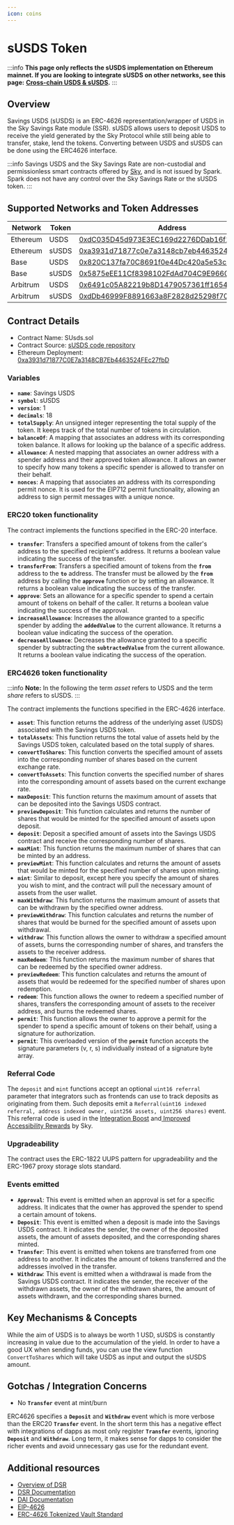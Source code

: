 ```yaml
---
icon: coins
---
```


# sUSDS Token

:::info
**This page only reflects the sUSDS implementation on Ethereum mainnet. If you are looking to integrate sUSDS on other networks, see this page:** [**Cross-chain USDS & sUSDS**](/dev/savings/cross-chain-usds-and-susds)**.**
:::

## Overview

Savings USDS (sUSDS) is an ERC-4626 representation/wrapper of USDS in the Sky Savings Rate module (SSR). sUSDS allows users to deposit USDS to receive the yield generated by the Sky Protocol while still being able to transfer, stake, lend the tokens. Converting between USDS and sUSDS can be done using the ERC4626 interface.

:::info
Savings USDS and the Sky Savings Rate are non-custodial and permissionless smart contracts offered by [Sky](https://sky.money), and is not issued by Spark. Spark does not have any control over the Sky Savings Rate or the sUSDS token.
:::

## Supported Networks and Token Addresses

| Network  | Token | Address                                                                                                                    |
| -------- | ----- | ---------------------------------------------------------------------------------------------------------------------------|
| Ethereum | USDS  | [0xdC035D45d973E3EC169d2276DDab16f1e407384F](https://etherscan.io/address/0xdC035D45d973E3EC169d2276DDab16f1e407384F)      |
| Ethereum | sUSDS | [0xa3931d71877c0e7a3148cb7eb4463524fec27fbd](https://etherscan.io/address/0xa3931d71877c0e7a3148cb7eb4463524fec27fbd)      |
| Base     | USDS  | [0x820C137fa70C8691f0e44Dc420a5e53c168921Dc](https://basescan.org/address/0x820C137fa70C8691f0e44Dc420a5e53c168921Dc)      |
| Base     | sUSDS | [0x5875eEE11Cf8398102FdAd704C9E96607675467a](https://basescan.org/address/0x5875eEE11Cf8398102FdAd704C9E96607675467a)      |
| Arbitrum | USDS  | [0x6491c05A82219b8D1479057361ff1654749b876b](https://arbiscan.io/address/0x6491c05A82219b8D1479057361ff1654749b876b)       |
| Arbitrum | sUSDS | [0xdDb46999F8891663a8F2828d25298f70416d7610](https://arbiscan.io/address/0xdDb46999F8891663a8F2828d25298f70416d7610)       |

## Contract Details

* Contract Name: SUsds.sol
* Contract Source: [sUSDS code repository](https://github.com/makerdao/sdai/blob/susds/src/SUsds.sol)
* Ethereum Deployment: [0xa3931d71877C0E7a3148CB7Eb4463524FEc27fbD](https://etherscan.io/address/0xa3931d71877c0e7a3148cb7eb4463524fec27fbd)

### Variables

* **`name`**: Savings USDS
* **`symbol`**: sUSDS
* **`version`**: 1
* **`decimals`**: 18
* **`totalSupply`**: An unsigned integer representing the total supply of the token. It keeps track of the total number of tokens in circulation.
* **`balanceOf`**: A mapping that associates an address with its corresponding token balance. It allows for looking up the balance of a specific address.
* **`allowance`**: A nested mapping that associates an owner address with a spender address and their approved token allowance. It allows an owner to specify how many tokens a specific spender is allowed to transfer on their behalf.
* **`nonces`**: A mapping that associates an address with its corresponding permit nonce. It is used for the EIP712 permit functionality, allowing an address to sign permit messages with a unique nonce.

### ERC20 token functionality

The contract implements the functions specified in the ERC-20 interface.

* **`transfer`**: Transfers a specified amount of tokens from the caller's address to the specified recipient's address. It returns a boolean value indicating the success of the transfer.
* **`transferFrom`**: Transfers a specified amount of tokens from the **`from`** address to the **`to`** address. The transfer must be allowed by the **`from`** address by calling the **`approve`** function or by setting an allowance. It returns a boolean value indicating the success of the transfer.
* **`approve`**: Sets an allowance for a specific spender to spend a certain amount of tokens on behalf of the caller. It returns a boolean value indicating the success of the approval.
* **`increaseAllowance`**: Increases the allowance granted to a specific spender by adding the **`addedValue`** to the current allowance. It returns a boolean value indicating the success of the operation.
* **`decreaseAllowance`**: Decreases the allowance granted to a specific spender by subtracting the **`subtractedValue`** from the current allowance. It returns a boolean value indicating the success of the operation.

### **ERC4626 token functionality**

:::info
**Note:** In the following the term *asset* refers to USDS and the term *share* refers to sUSDS.
:::

The contract implements the functions specified in the ERC-4626 interface.

* **`asset`**: This function returns the address of the underlying asset (USDS) associated with the Savings USDS token.
* **`totalAssets`**: This function returns the total value of assets held by the Savings USDS token, calculated based on the total supply of shares.
* **`convertToShares`**: This function converts the specified amount of assets into the corresponding number of shares based on the current exchange rate.
* **`convertToAssets`**: This function converts the specified number of shares into the corresponding amount of assets based on the current exchange rate.
* **`maxDeposit`**: This function returns the maximum amount of assets that can be deposited into the Savings USDS contract.
* **`previewDeposit`**: This function calculates and returns the number of shares that would be minted for the specified amount of assets upon deposit.
* **`deposit`**: Deposit a specified amount of assets into the Savings USDS contract and receive the corresponding number of shares.
* **`maxMint`**: This function returns the maximum number of shares that can be minted by an address.
* **`previewMint`**: This function calculates and returns the amount of assets that would be minted for the specified number of shares upon minting.
* **`mint`**: Similar to deposit, except here you specify the amount of shares you wish to mint, and the contract will pull the necessary amount of assets from the user wallet.
* **`maxWithdraw`**: This function returns the maximum amount of assets that can be withdrawn by the specified owner address.
* **`previewWithdraw`**: This function calculates and returns the number of shares that would be burned for the specified amount of assets upon withdrawal.
* **`withdraw`**: This function allows the owner to withdraw a specified amount of assets, burns the corresponding number of shares, and transfers the assets to the receiver address.
* **`maxRedeem`**: This function returns the maximum number of shares that can be redeemed by the specified owner address.
* **`previewRedeem`**: This function calculates and returns the amount of assets that would be redeemed for the specified number of shares upon redemption.
* **`redeem`**: This function allows the owner to redeem a specified number of shares, transfers the corresponding amount of assets to the receiver address, and burns the redeemed shares.
* **`permit`**: This function allows the owner to approve a permit for the spender to spend a specific amount of tokens on their behalf, using a signature for authorization.
* **`permit`**: This overloaded version of the **`permit`** function accepts the signature parameters (v, r, s) individually instead of a signature byte array.

### Referral Code

The `deposit` and `mint` functions accept an optional `uint16 referral` parameter that integrators such as frontends can use to track deposits as originating from them. Such deposits emit a `Referral(uint16 indexed referral, address indexed owner, uint256 assets, uint256 shares)` event. This referral code is used in the [Integration Boost](https://forum.sky.money/t/weekly-atlas-edit-proposal-week-of-2024-10-21-0/25364) and[ Improved Accessibility Rewards](https://forum.sky.money/t/improved-accessibility-reward/24744) by Sky.

### Upgradeability

The contract uses the ERC-1822 UUPS pattern for upgradeability and the ERC-1967 proxy storage slots standard.

### Events emitted

* **`Approval`**: This event is emitted when an approval is set for a specific address. It indicates that the owner has approved the spender to spend a certain amount of tokens.
* **`Deposit`**: This event is emitted when a deposit is made into the Savings USDS contract. It indicates the sender, the owner of the deposited assets, the amount of assets deposited, and the corresponding shares minted.
* **`Transfer`**: This event is emitted when tokens are transferred from one address to another. It indicates the amount of tokens transferred and the addresses involved in the transfer.
* **`Withdraw`**: This event is emitted when a withdrawal is made from the Savings USDS contract. It indicates the sender, the receiver of the withdrawn assets, the owner of the withdrawn shares, the amount of assets withdrawn, and the corresponding shares burned.

## Key Mechanisms & Concepts

While the aim of USDS is to always be worth 1 USD, sUSDS is constantly increasing in value due to the accumulation of the yield. In order to have a good UX when sending funds, you can use the view function `ConvertToShares` which will take USDS as input and output the sUSDS amount.

## Gotchas / Integration Concerns

* No **`Transfer`** event at mint/burn

ERC4626 specifies a **`Deposit`** and **`Withdraw`** event which is more verbose than the ERC20 **`Transfer`** event. In the short term this has a negative effect with integrations of dapps as most only register **`Transfer`** events, ignoring **`Deposit`** and **`Withdraw`**. Long term, it makes sense for dapps to consider the richer events and avoid unnecessary gas use for the redundant event.

## Additional resources

* [Overview of DSR](https://manual.makerdao.com/parameter-index/core/param-dai-savings-rate)
* [DSR Documentation](https://docs.makerdao.com/smart-contract-modules/proxy-module/dsr-manager-detailed-documentation)
* [DAI Documentation](https://docs.makerdao.com/smart-contract-modules/dai-module/dai-detailed-documentation)
* [EIP-4626](https://eips.ethereum.org/EIPS/eip-4626)
* [ERC-4626 Tokenized Vault Standard](https://ethereum.org/en/developers/docs/standards/tokens/erc-4626/)
